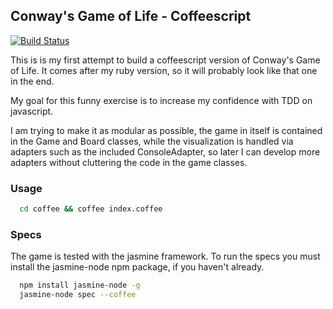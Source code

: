 ## Conway's Game of Life - Coffeescript

[![Build Status](https://secure.travis-ci.org/spaghetticode/game-of-life-coffeescript.png)](http://travis-ci.org/spaghetticode/game-of-life-coffeescript)

This is is my first attempt to build a coffeescript version of Conway's Game of
Life. It comes after my ruby version, so it will probably look like that one in
the end.

My goal for this funny exercise is to increase my confidence with TDD on
javascript.

I am trying to make it as modular as possible, the game in itself is contained
in the Game and Board classes, while the visualization is handled via adapters
such as the included ConsoleAdapter, so later I can develop more adapters
without cluttering the code in the game classes.

### Usage

```bash
  cd coffee && coffee index.coffee
```

### Specs

The game is tested with the jasmine framework. To run the specs you must install
the jasmine-node npm package, if you haven't already.

```bash
  npm install jasmine-node -g
  jasmine-node spec --coffee
```
